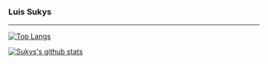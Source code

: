 ### Luis Sukys



<hr />

[![Top Langs](https://github-readme-stats.vercel.app/api/top-langs/?username=sukys)](https://github.com/sukys/github-readme-stats)


[![Sukys's github stats](https://github-readme-stats.vercel.app/sukys)](https://github.com/sukys/github-readme-stats)



